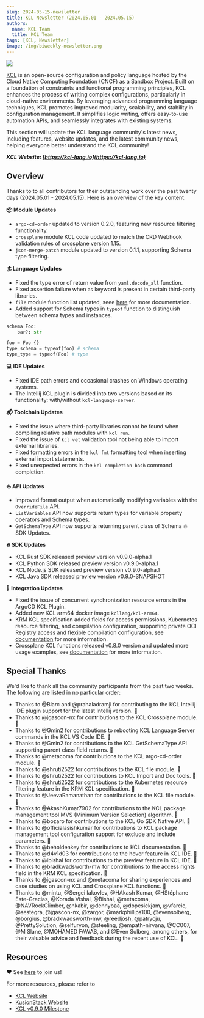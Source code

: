 ```yaml
---
slug: 2024-05-15-newsletter
title: KCL Newsletter (2024.05.01 - 2024.05.15)
authors:
  name: KCL Team
  title: KCL Team
tags: [KCL, Newsletter]
image: /img/biweekly-newsletter.png
---
```


![](/img/biweekly-newsletter.png)

[KCL](https://github.com/kcl-lang/kcl) is an open-source configuration and policy language hosted by the Cloud Native Computing Foundation (CNCF) as a Sandbox Project. Built on a foundation of constraints and functional programming principles, KCL enhances the process of writing complex configurations, particularly in cloud-native environments. By leveraging advanced programming language techniques, KCL promotes improved modularity, scalability, and stability in configuration management. It simplifies logic writing, offers easy-to-use automation APIs, and seamlessly integrates with existing systems.

This section will update the KCL language community's latest news, including features, website updates, and the latest community news, helping everyone better understand the KCL community!

**_KCL Website: [https://kcl-lang.io](https://kcl-lang.io)_**

## Overview

Thanks to to all contributors for their outstanding work over the past twenty days (2024.05.01 - 2024.05.15). Here is an overview of the key content.

**📦️ Module Updates**

- `argo-cd-order` updated to version 0.2.0, featuring new resource filtering functionality.
- `crossplane` module KCL code updated to match the CRD Webhook validation rules of crossplane version 1.15.
- `json-merge-patch` module updated to version 0.1.1, supporting Schema type filtering.

**🏄 Language Updates**

- Fixed the type error of return value from `yaml.decode_all` function.
- Fixed assertion failure when `as` keyword is present in certain third-party libraries.
- `file` module function list updated, seee [here](https://www.kcl-lang.io/docs/reference/model/file) for more documentation.
- Added support for Schema types in `typeof` function to distinguish between schema types and instances.

```python
schema Foo:
    bar?: str

foo = Foo {}
type_schema = typeof(foo) # schema
type_type = typeof(Foo) # type
```

**💻 IDE Updates**

- Fixed IDE path errors and occasional crashes on Windows operating systems.
- The Intellij KCL plugin is divided into two versions based on its functionality: with/without `kcl-language-server`.

**📬️ Toolchain Updates**

- Fixed the issue where third-party libraries cannot be found when compiling relative path modules with `kcl run`.
- Fixed the issue of `kcl vet` validation tool not being able to import external libraries.
- Fixed formatting errors in the `kcl fmt` formatting tool when inserting external import statements.
- Fixed unexpected errors in the `kcl completion bash` command completion.

**⛵️ API Updates**

- Improved format output when automatically modifying variables with the `OverrideFile` API.
- `ListVariables` API now supports return types for variable property operators and Schema types.
- `GetSchemaType` API now supports returning parent class of Schema 🔥 SDK Updates.

**🔥 SDK Updates**

- KCL Rust SDK released preview version v0.9.0-alpha.1
- KCL Python SDK released preview version v0.9.0-alpha.1
- KCL Node.js SDK released preview version v0.9.0-alpha.1
- KCL Java SDK released preview version v0.9.0-SNAPSHOT

**🚪 Integration Updates**

- Fixed the issue of concurrent synchronization resource errors in the ArgoCD KCL Plugin.
- Added new KCL arm64 docker image `kcllang/kcl-arm64`.
- KRM KCL specification added fields for access permissions, Kubernetes resource filtering, and compilation configuration, supporting private OCI Registry access and flexible compilation configuration, see [documentation](https://github.com/kcl-lang/krm-kcl) for more information.
- Crossplane KCL functions released v0.8.0 version and updated more usage examples, see [documentation](https://github.com/crossplane-contrib/function-kcl) for more information.

## Special Thanks

We'd like to thank all the community participants from the past two weeks. The following are listed in no particular order:

- Thanks to @Blarc and @prahaladramji for contributing to the KCL Intellij IDE plugin support for the latest Intellij version. 🙌
- Thanks to @jgascon-nx for contributions to the KCL Crossplane module. 🙌
- Thanks to @Gmin2 for contributions to rebooting KCL Language Server commands in the KCL VS Code IDE. 🙌
- Thanks to @Gmin2 for contributions to the KCL GetSchemaType API supporting parent class field returns. 🙌
- Thanks to @metacoma for contributions to the KCL argo-cd-order module. 🙌
- Thanks to @shruti2522 for contributions to the KCL file module. 🙌
- Thanks to @shruti2522 for contributions to KCL Import and Doc tools. 🙌
- Thanks to @shruti2522 for contributions to the Kubernetes resource filtering feature in the KRM KCL specification. 🙌
- Thanks to @JeevaRamanathan for contributions to the KCL file module. 🙌
- Thanks to @AkashKumar7902 for contributions to the KCL package management tool MVS (Minimum Version Selection) algorithm. 🙌
- Thanks to @bozaro for contributions to the KCL Go SDK Native API. 🙌
- Thanks to @officialasishkumar for contributions to KCL package management tool configuration support for exclude and include parameters. 🙌
- Thanks to @beholdenkey for contributions to KCL documentation. 🙌
- Thanks to @d4v1d03 for contributions to the hover feature in KCL IDE. 🙌
- Thanks to @ibishal for contributions to the preview feature in KCL IDE. 🙌
- Thanks to @bradkwadsworth-mw for contributions to the access rights field in the KRM KCL specification. 🙌
- Thanks to @jgascon-nx and @metacoma for sharing experiences and case studies on using KCL and Crossplane KCL functions. 🙌
- Thanks to @mintu, @Sergei Iakovlev, @HAkash Kumar, @HStéphane Este-Gracias, @Korada Vishal, @Bishal, @metacoma, @NAVRockClimber, @nkabir, @dennybaa, @dopesickjam, @vfarcic, @sestegra, @jgascon-nx, @zargor, @markphillips100, @evensolberg, @borgius, @bradkwadsworth-mw, @reedjosh, @patrycju, @PrettySolution, @selfuryon, @steeling, @empath-nirvana, @CC007, @M Slane, @MOHAMED FAWAS, and @Even Solberg, among others, for their valuable advice and feedback during the recent use of KCL. 🙌

## Resources

❤️ See [here](https://github.com/kcl-lang/community) to join us!

For more resources, please refer to

- [KCL Website](https://kcl-lang.io/)
- [KusionStack Website](https://kusionstack.io/)
- [KCL v0.9.0 Milestone](https://github.com/kcl-lang/kcl/milestone/9)
